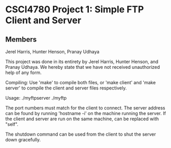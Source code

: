 # CSCI4780 Project 1: Simple FTP Client and Server

## Members
Jerel Harris,
Hunter Henson, 
Pranay Udhaya

This project was done in its entirety by Jerel Harris, Hunter Henson, and Pranay Udhaya. We hereby
state that we have not received unauthorized help of any form.

Compiling:
Use 'make' to compile both files, or 'make client' and 'make server' to compile the 
client and server files respectively.

Usage:
./myftpserver <port number>
./myftp <server address> <port number>

The port numbers must match for the client to connect. The server address can be found
by running 'hostname -i' on the machine running the server. If the client and server
are run on the same machine, <server address> can be replaced with "self".

The shutdown command can be used from the client to shut the server down gracefully.

